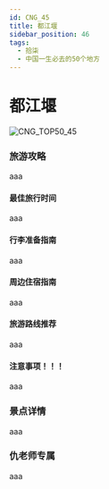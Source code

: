 ```yaml
---
id: CNG_45
title: 都江堰
sidebar_position: 46
tags:
  - 拾柒
  - 中国一生必去的50个地方
---
```


# 都江堰

![CNG\_TOP50\_45](https://github.com/AzraelQAQ/my-docusaurus-site/blob/master/img/love/CNG\_TOP50/45.png)

### 旅游攻略

aaa

#### 最佳旅行时间

aaa

#### 行李准备指南

aaa

#### 周边住宿指南

aaa

#### 旅游路线推荐

aaa

#### 注意事项！！！

aaa

### 景点详情

aaa

### 仇老师专属

aaa
